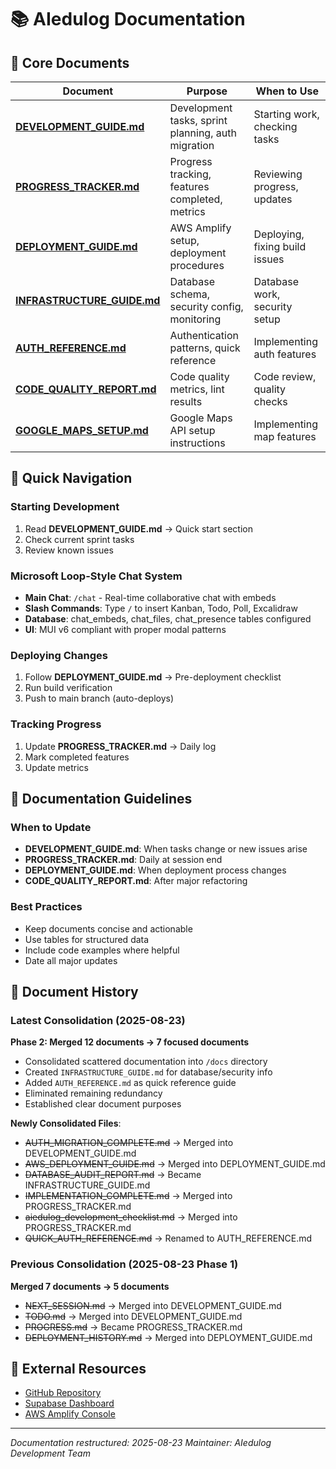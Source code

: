 # 📚 AIedulog Documentation

## 📖 Core Documents

| Document | Purpose | When to Use |
|----------|---------|-------------|
| **[DEVELOPMENT_GUIDE.md](./DEVELOPMENT_GUIDE.md)** | Development tasks, sprint planning, auth migration | Starting work, checking tasks |
| **[PROGRESS_TRACKER.md](./PROGRESS_TRACKER.md)** | Progress tracking, features completed, metrics | Reviewing progress, updates |
| **[DEPLOYMENT_GUIDE.md](./DEPLOYMENT_GUIDE.md)** | AWS Amplify setup, deployment procedures | Deploying, fixing build issues |
| **[INFRASTRUCTURE_GUIDE.md](./INFRASTRUCTURE_GUIDE.md)** | Database schema, security config, monitoring | Database work, security setup |
| **[AUTH_REFERENCE.md](./AUTH_REFERENCE.md)** | Authentication patterns, quick reference | Implementing auth features |
| **[CODE_QUALITY_REPORT.md](./CODE_QUALITY_REPORT.md)** | Code quality metrics, lint results | Code review, quality checks |
| **[GOOGLE_MAPS_SETUP.md](./GOOGLE_MAPS_SETUP.md)** | Google Maps API setup instructions | Implementing map features |

## 🚀 Quick Navigation

### Starting Development
1. Read **DEVELOPMENT_GUIDE.md** → Quick start section
2. Check current sprint tasks  
3. Review known issues

### Microsoft Loop-Style Chat System
- **Main Chat**: `/chat` - Real-time collaborative chat with embeds
- **Slash Commands**: Type `/` to insert Kanban, Todo, Poll, Excalidraw
- **Database**: chat_embeds, chat_files, chat_presence tables configured
- **UI**: MUI v6 compliant with proper modal patterns

### Deploying Changes  
1. Follow **DEPLOYMENT_GUIDE.md** → Pre-deployment checklist
2. Run build verification
3. Push to main branch (auto-deploys)

### Tracking Progress
1. Update **PROGRESS_TRACKER.md** → Daily log
2. Mark completed features
3. Update metrics

## 📝 Documentation Guidelines

### When to Update
- **DEVELOPMENT_GUIDE.md**: When tasks change or new issues arise
- **PROGRESS_TRACKER.md**: Daily at session end
- **DEPLOYMENT_GUIDE.md**: When deployment process changes
- **CODE_QUALITY_REPORT.md**: After major refactoring

### Best Practices
- Keep documents concise and actionable
- Use tables for structured data
- Include code examples where helpful
- Date all major updates

## 🔄 Document History

### Latest Consolidation (2025-08-23)
**Phase 2: Merged 12 documents → 7 focused documents**
- Consolidated scattered documentation into `/docs` directory
- Created `INFRASTRUCTURE_GUIDE.md` for database/security info
- Added `AUTH_REFERENCE.md` as quick reference guide
- Eliminated remaining redundancy
- Established clear document purposes

**Newly Consolidated Files**:
- ~~AUTH_MIGRATION_COMPLETE.md~~ → Merged into DEVELOPMENT_GUIDE.md
- ~~AWS_DEPLOYMENT_GUIDE.md~~ → Merged into DEPLOYMENT_GUIDE.md
- ~~DATABASE_AUDIT_REPORT.md~~ → Became INFRASTRUCTURE_GUIDE.md
- ~~IMPLEMENTATION_COMPLETE.md~~ → Merged into PROGRESS_TRACKER.md
- ~~aiedulog_development_checklist.md~~ → Merged into PROGRESS_TRACKER.md
- ~~QUICK_AUTH_REFERENCE.md~~ → Renamed to AUTH_REFERENCE.md

### Previous Consolidation (2025-08-23 Phase 1)
**Merged 7 documents → 5 documents**
- ~~NEXT_SESSION.md~~ → Merged into DEVELOPMENT_GUIDE.md
- ~~TODO.md~~ → Merged into DEVELOPMENT_GUIDE.md  
- ~~PROGRESS.md~~ → Became PROGRESS_TRACKER.md
- ~~DEPLOYMENT_HISTORY.md~~ → Merged into DEPLOYMENT_GUIDE.md

## 🔗 External Resources
- [GitHub Repository](https://github.com/milkrevenant/aiedulog-website)
- [Supabase Dashboard](https://supabase.com/dashboard/project/[your-project-id])
- [AWS Amplify Console](https://console.aws.amazon.com/amplify/)

---
*Documentation restructured: 2025-08-23*
*Maintainer: AIedulog Development Team*